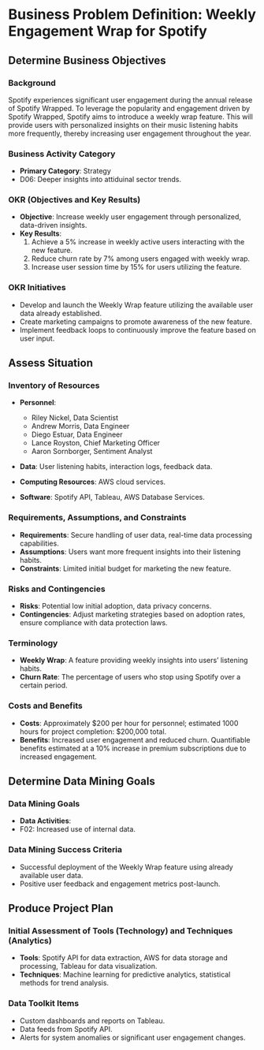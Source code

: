 # Business Problem Definition: Weekly Engagement Wrap for Spotify

## Determine Business Objectives

### Background
Spotify experiences significant user engagement during the annual release of Spotify Wrapped. To leverage the popularity and engagement driven by Spotify Wrapped, Spotify aims to introduce a weekly wrap feature. This will provide users with personalized insights on their music listening habits more frequently, thereby increasing user engagement throughout the year.

### Business Activity Category
- **Primary Category**: Strategy
- D06: Deeper insights into attiduinal sector trends.

### OKR (Objectives and Key Results)
- **Objective**: Increase weekly user engagement through personalized, data-driven insights.
- **Key Results**:
  1. Achieve a 5% increase in weekly active users interacting with the new feature.
  2. Reduce churn rate by 7% among users engaged with weekly wrap.
  3. Increase user session time by 15% for users utilizing the feature.

### OKR Initiatives
- Develop and launch the Weekly Wrap feature utilizing the available user data already established. 
- Create marketing campaigns to promote awareness of the new feature.
- Implement feedback loops to continuously improve the feature based on user input.

## Assess Situation

### Inventory of Resources
- **Personnel**:
  - Riley Nickel, Data Scientist
  - Andrew Morris, Data Engineer
  - Diego Estuar, Data Engineer
  - Lance Royston, Chief Marketing Officer
  - Aaron Sornborger, Sentiment Analyst 
    
- **Data**: User listening habits, interaction logs, feedback data.
- **Computing Resources**: AWS cloud services.
- **Software**: Spotify API, Tableau, AWS Database Services.

### Requirements, Assumptions, and Constraints
- **Requirements**: Secure handling of user data, real-time data processing capabilities.
- **Assumptions**: Users want more frequent insights into their listening habits.
- **Constraints**: Limited initial budget for marketing the new feature.

### Risks and Contingencies
- **Risks**: Potential low initial adoption, data privacy concerns.
- **Contingencies**: Adjust marketing strategies based on adoption rates, ensure compliance with data protection laws.

### Terminology
- **Weekly Wrap**: A feature providing weekly insights into users’ listening habits.
- **Churn Rate**: The percentage of users who stop using Spotify over a certain period.

### Costs and Benefits
- **Costs**: Approximately $200 per hour for personnel; estimated 1000 hours for project completion: $200,000 total.
- **Benefits**: Increased user engagement and reduced churn. Quantifiable benefits estimated at a 10% increase in premium subscriptions due to increased engagement.

## Determine Data Mining Goals

### Data Mining Goals
- **Data Activities**:
- F02: Increased use of internal data. 

### Data Mining Success Criteria
- Successful deployment of the Weekly Wrap feature using already available user data.
- Positive user feedback and engagement metrics post-launch.

## Produce Project Plan

### Initial Assessment of Tools (Technology) and Techniques (Analytics)
- **Tools**: Spotify API for data extraction, AWS for data storage and processing, Tableau for data visualization.
- **Techniques**: Machine learning for predictive analytics, statistical methods for trend analysis.

### Data Toolkit Items
- Custom dashboards and reports on Tableau.
- Data feeds from Spotify API.
- Alerts for system anomalies or significant user engagement changes.
